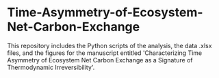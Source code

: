 # Time-Asymmetry-of-Ecosystem-Net-Carbon-Exchange
This repository includes the Python scripts of the analysis, the data .xlsx files, and the figures for the manuscript entitled 'Characterizing Time Asymmetry of Ecosystem Net Carbon Exchange as a Signature of Thermodynamic Irreversibility'.
